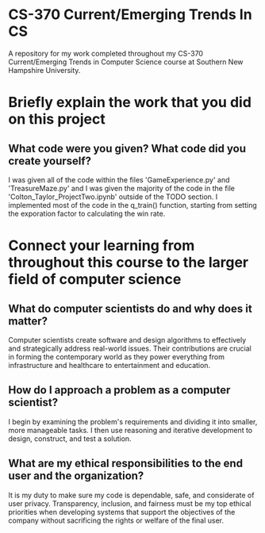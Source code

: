 # CS-370 Current/Emerging Trends In CS
A repository for my work completed throughout my CS-370 Current/Emerging Trends in Computer Science course at Southern New Hampshire University.

# Briefly explain the work that you did on this project

## What code were you given? What code did you create yourself?

I was given all of the code within the files 'GameExperience.py' and 'TreasureMaze.py' and I was given the majority of the code in the file 'Colton_Taylor_ProjectTwo.ipynb' outside of the TODO section. I implemented most of the code in the q_train() function, starting from setting the exporation factor to calculating the win rate.

# Connect your learning from throughout this course to the larger field of computer science

## What do computer scientists do and why does it matter?

Computer scientists create software and design algorithms to effectively and strategically address real-world issues. Their contributions are crucial in forming the contemporary world as they power everything from infrastructure and healthcare to entertainment and education.

## How do I approach a problem as a computer scientist?

I begin by examining the problem's requirements and dividing it into smaller, more manageable tasks. I then use reasoning and iterative development to design, construct, and test a solution.

## What are my ethical responsibilities to the end user and the organization?

It is my duty to make sure my code is dependable, safe, and considerate of user privacy. Transparency, inclusion, and fairness must be my top ethical priorities when developing systems that support the objectives of the company without sacrificing the rights or welfare of the final user.
